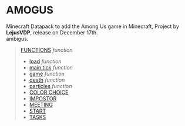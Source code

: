 # AMOGUS

Minecraft Datapack to add the Among Us game in Minecraft,
Project by **LejusVDP**, release on December 17th.  
ambigus.  
> [FUNCTIONS](./data/amogus/functions) *function*
> - [load](./data/amogus/functions/load.mcfunction)  *function*
> - [main tick](./data/amogus/functions/tick.mcfunction) *function*
> - [game](./data/amogus/functions/game.mcfunction) *function*
> - [death](./data/amogus/functions/death.mcfunction) *function*
> - [particles](./data/amogus/functions/particles.mcfunction) *function*
> - [COLOR CHOICE ](./data/amogus/functions/color_pick)
> - [IMPOSTOR ](./data/amogus/functions/impostor)
> - [MEETING ](./data/amogus/functions/meeting)
> - [START](./data/amogus/functions/start)
> - [TASKS](./data/amogus/functions/tasks)
